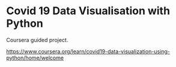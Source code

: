 # Covid 19 Data Visualisation with Python

Coursera guided project.

https://www.coursera.org/learn/covid19-data-visualization-using-python/home/welcome
